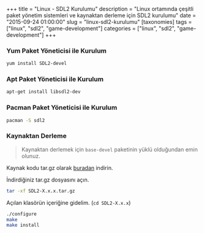+++
title = "Linux - SDL2 Kurulumu"
description = "Linux ortamında çeşitli paket yönetim sistemleri ve kaynaktan derleme için SDL2 kurulumu"
date = "2015-09-24 01:00:00"
slug = "linux-sdl2-kurulumu"
[taxonomies]
tags = ["linux", "sdl2", "game-development"]
categories = ["linux", "sdl2", "game-development"]
+++
### Yum Paket Yöneticisi ile Kurulum

```bash
yum install SDL2-devel
```

### Apt Paket Yöneticisi ile Kurulum

```bash
apt-get install libsdl2-dev
```

### Pacman Paket Yöneticisi ile Kurulum

```bash
pacman -S sdl2
```

### Kaynaktan Derleme

> Kaynaktan derlemek için `base-devel` paketinin yüklü olduğundan emin olunuz.

Kaynak kodu tar.gz olarak [buradan](https://www.libsdl.org/download-2.0.php) indirin.

İndirdiğiniz tar.gz dosyasını açın.

```bash
tar -xf SDL2-X.x.x.tar.gz
```

Açılan klasörün içeriğine gidelim. (`cd SDL2-X.x.x`)

```bash
./configure
make
make install
```
